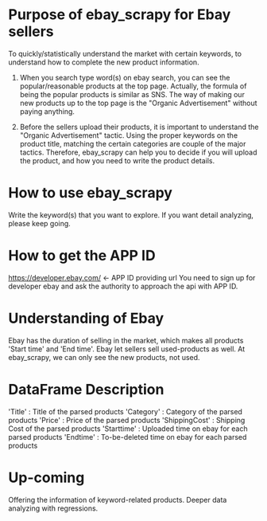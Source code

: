 # Purpose of ebay_scrapy for Ebay sellers
To quickly/statistically understand the market with certain keywords,
to understand how to complete the new product information.

1. When you search type word(s) on ebay search, you can see the popular/reasonable products at the top page.
Actually, the formula of being the popular products is similar as SNS.
The way of making our new products up to the top page is the "Organic Advertisement" without paying anything.

2. Before the sellers upload their products, it is important to understand the "Organic Advertisement" tactic.
Using the proper keywords on the product title, matching the certain categories are couple of the major tactics.
Therefore, ebay_scrapy can help you to decide if you will upload the product, and how you need to write the product details. 

# How to use ebay_scrapy
Write the keyword(s) that you want to explore.
If you want detail analyzing, please keep going.

# How to get the APP ID
https://developer.ebay.com/ <- APP ID providing url
You need to sign up for developer ebay and ask the authority to approach the api with APP ID.

# Understanding of Ebay
Ebay has the duration of selling in the market, which makes all products 'Start time' and 'End time'.
Ebay let sellers sell used-products as well. At ebay_scrapy, we can only see the new products, not used.

# DataFrame Description
'Title' : Title of the parsed products
'Category' : Category of the parsed products
'Price' : Price of the parsed products
'ShippingCost' : Shipping Cost of the parsed products
'Starttime' : Uploaded time on ebay for each parsed products
'Endtime' : To-be-deleted time on ebay for each parsed products

# Up-coming
Offering the information of keyword-related products.
Deeper data analyzing with regressions.